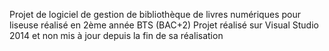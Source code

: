 Projet de logiciel de gestion de bibliothèque de livres numériques pour liseuse réalisé en 2ème année BTS (BAC+2) Projet réalisé sur Visual Studio 2014 et non mis à jour depuis la fin de sa réalisation
